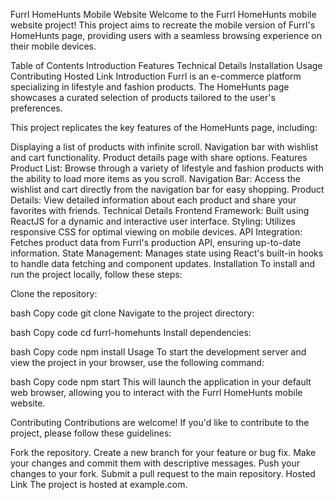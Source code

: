 Furrl HomeHunts Mobile Website
Welcome to the Furrl HomeHunts mobile website project! This project aims to recreate the mobile version of Furrl's HomeHunts page, providing users with a seamless browsing experience on their mobile devices.

Table of Contents
Introduction
Features
Technical Details
Installation
Usage
Contributing
Hosted Link
Introduction
Furrl is an e-commerce platform specializing in lifestyle and fashion products. The HomeHunts page showcases a curated selection of products tailored to the user's preferences.

This project replicates the key features of the HomeHunts page, including:

Displaying a list of products with infinite scroll.
Navigation bar with wishlist and cart functionality.
Product details page with share options.
Features
Product List: Browse through a variety of lifestyle and fashion products with the ability to load more items as you scroll.
Navigation Bar: Access the wishlist and cart directly from the navigation bar for easy shopping.
Product Details: View detailed information about each product and share your favorites with friends.
Technical Details
Frontend Framework: Built using ReactJS for a dynamic and interactive user interface.
Styling: Utilizes responsive CSS for optimal viewing on mobile devices.
API Integration: Fetches product data from Furrl's production API, ensuring up-to-date information.
State Management: Manages state using React's built-in hooks to handle data fetching and component updates.
Installation
To install and run the project locally, follow these steps:

Clone the repository:

bash
Copy code
git clone <repository-url>
Navigate to the project directory:

bash
Copy code
cd furrl-homehunts
Install dependencies:

bash
Copy code
npm install
Usage
To start the development server and view the project in your browser, use the following command:

bash
Copy code
npm start
This will launch the application in your default web browser, allowing you to interact with the Furrl HomeHunts mobile website.

Contributing
Contributions are welcome! If you'd like to contribute to the project, please follow these guidelines:

Fork the repository.
Create a new branch for your feature or bug fix.
Make your changes and commit them with descriptive messages.
Push your changes to your fork.
Submit a pull request to the main repository.
Hosted Link
The project is hosted at example.com.
